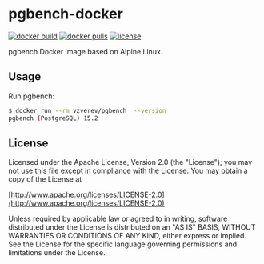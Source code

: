 # pgbench-docker

[![docker build](https://img.shields.io/docker/cloud/build/xridge/pgbench.svg)](https://hub.docker.com/r/xridge/pgbench)
[![docker pulls](https://img.shields.io/docker/pulls/xridge/pgbench.svg)](https://hub.docker.com/r/xridge/pgbench)
[![license](https://img.shields.io/badge/License-Apache%202.0-blue.svg)](https://www.apache.org/licenses/LICENSE-2.0)

pgbench Docker Image based on Alpine Linux.

## Usage

Run pgbench:
```bash
$ docker run --rm vzverev/pgbench  --version
pgbench (PostgreSQL) 15.2

```
## License

Licensed under the Apache License, Version 2.0 (the "License");
you may not use this file except in compliance with the License.
You may obtain a copy of the License at

[http://www.apache.org/licenses/LICENSE-2.0](http://www.apache.org/licenses/LICENSE-2.0)

Unless required by applicable law or agreed to in writing, software
distributed under the License is distributed on an "AS IS" BASIS,
WITHOUT WARRANTIES OR CONDITIONS OF ANY KIND, either express or implied.
See the License for the specific language governing permissions and
limitations under the License.
